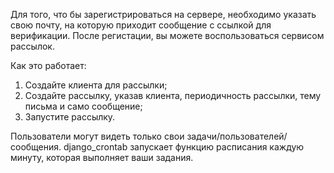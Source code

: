 Для того, что бы зарегистрироваться на сервере, необходимо указать свою почту, на которую приходит сообщение с ссылкой для верификации.
После регистации, вы можете воспользоваться сервисом рассылок.

Как это работает:
1. Создайте клиента для рассылки;
2. Создайте рассылку, указав клиента, периодичность рассылки, тему письма и само сообщение;
3. Запустите рассылку.

Пользователи могут видеть только свои задачи/пользователей/сообщения.
django_crontab запускает функцию расписания каждую минуту, которая выполняет ваши задания.
